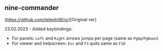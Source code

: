 ## nine-commander
(https://github.com/telephil9/nc)[Original ver]

23.02.2023 - Added keybindings:
- For panels: `Left` and `Right` arrows jumps per page (same as `PgUp`/`PgDown`)
- For viewer and helpscreen: `Esc` and `F3` quits same as `F10`
